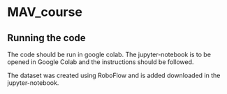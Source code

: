 # MAV_course
## Running the code
The code should be run in google colab. The jupyter-notebook is to be opened in Google Colab and the instructions should be followed.

The dataset was created using RoboFlow and is added downloaded in the jupyter-notebook.
